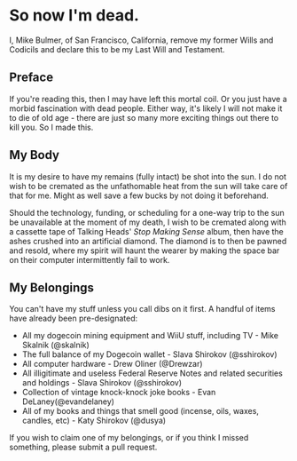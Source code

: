 So now I'm dead.
=========

I, Mike Bulmer, of San Francisco, California, remove my former Wills and Codicils and declare this to be my Last Will and Testament.

Preface
----

If you're reading this, then I may have left this mortal coil. Or you just have a morbid fascination with dead people. Either way, it's likely I will not make it to die of old age - there are just so many more exciting things out there to kill you. So I made this.

My Body
----

It is my desire to have my remains (fully intact) be shot into the sun. I do not wish to be cremated as the unfathomable heat from the sun will take care of that for me. Might as well save a few bucks by not doing it beforehand.

Should the technology, funding, or scheduling for a one-way trip to the sun be unavailable at the moment of my death, I wish to be cremated along with a cassette tape of Talking Heads' *Stop Making Sense* album, then have the ashes crushed into an artificial diamond. The diamond is to then be pawned and resold, where my spirit will haunt the wearer by making the space bar on their computer intermittently fail to work.

My Belongings
-----------

You can't have my stuff unless you call dibs on it first. A handful of items have already been pre-designated:

* All my dogecoin mining equipment and WiiU stuff, including TV - Mike Skalnik (@skalnik)
* The full balance of my Dogecoin wallet - Slava Shirokov (@sshirokov)
* All computer hardware - Drew Oliner (@Drewzar)
* All illigitimate and useless Federal Reserve Notes and related securities and holdings - Slava Shirokov (@sshirokov)
* Collection of vintage knock-knock joke books - Evan DeLaney(@evandelaney)
* All of my books and things that smell good (incense, oils, waxes, candles, etc) - Katy Shirokov (@dusya)

If you wish to claim one of my belongings, or if you think I missed something, please submit a pull request.
